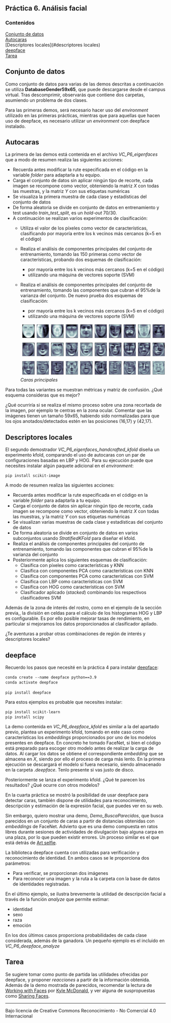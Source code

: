 ## Práctica 6. Análisis facial

### Contenidos

[Conjunto de datos](#conjunto-de-datos)  
[Autocaras](#autocaras)  
[Descriptores locales](#descriptores locales)  
[deepface](#deepface)  
[Tarea](#tarea)


## Conjunto de datos

Como conjunto de datos para varias de las demos descritas a continuación se utiliza **DatabaseGender59x65**,  que puede descargarse desde el campus virtual. Tras descomprimir, observarás que contiene dos
carpetas, asumiendo un problema de dos clases.

Para las primeras demos, será necesario hacer uso del *environment* utilizado en las primeras prácticas, mientras que para aquellas que hacen uso de deepface, es necesario utilizar un *environment* con deepface instalado.


## Autocaras

La primera de las demos está contenida en el archivo *VC_P6_eigenfaces* que a modo de resumen realiza las siguientes acciones:

- Recuerda antes modificar la rute especificada en el código en la variable *folder* para adaptarla a tu equipo.
- Carga el conjunto de datos sin aplicar ningún tipo de recorte, cada imagen se recompone como vector, obteniendo la matriz *X* con todas las muestras, y la matriz *Y* con sus etiquetas numéricas
- Se visualiza la primera muestra de cada clase y estadísticas del conjunto de datos
- De forma aleatoria se divide en conjunto de datos en entrenamiento y test usando *train_test_split*, es un *hold-out* 70/30.
- A continuación se realizan varios experimentos de clasificación:
  - Utiliza el valor de los píxeles como vector de características, clasificando por mayoría entre los k vecinos más cercanos (k=5 en el código)
  - Realiza el análisis de componentes principales del conjunto de entrenamiento, tomando las 150 primeras como vector de características, probando dos esquemas de clasificación:
    - por mayoría entre los k vecinos más cercanos (k=5 en el código)
    - utilizando una máquina de vectores soporte (SVM)
  - Realiza el análisis de componentes principales del conjunto de entrenamiento, tomando las componentes que cubran el 95%de la varianza del conjunto. De nuevo prueba dos esquemas de clasificación:
    - por mayoría entre los k vecinos más cercanos (k=5 en el código)
    - utilizando una máquina de vectores soporte (SVM)


    ![PCA](images/pca.png)  
    *Caras principales*

Para todas las variantes se muestran métricas y matriz de confusión. ¿Qué esquema consideras que es mejor?

¿Qué ocurriría si se realiza el mismo proceso sobre una zona recortada de la imagen, por ejemplo te centras en la zona ocular. Comentar que las imágenes tienen un tamaño 59x65, habiendo sido normalizadas para que los ojos anotados/detectados estén en las posiciones (16,17) y (42,17).


## Descriptores locales

El segundo demostrador *VC_P6_eigenfaces_handcrafted_kfold* diseña un experimento kfold, comparando el uso de autocaras con un par de configuraciones basadas en LBP y HOG. Para su ejecución puede que necesites instalar algún paquete adicional en el *environment*:

```
pip install scikit-image
```

A modo de resumen realiza las siguientes acciones:

- Recuerda antes modificar la rute especificada en el código en la variable *folder* para adaptarla a tu equipo.
- Carga el conjunto de datos sin aplicar ningún tipo de recorte, cada imagen se recompone como vector, obteniendo la matriz *X* con todas las muestras, y la matriz *Y* con sus etiquetas numéricas
- Se visualizan varias muestras de cada clase y estadísticas del conjunto de datos
- De forma aleatoria se divide en conjunto de datos en varios subconjuntos usando *StratifiedKFold* para diseñar el kfold.
- Realiza el análisis de componentes principales del conjunto de entrenamiento, tomando las componentes que cubran el 95%de la varianza del conjunto
- Posteriormente aplica los siguientes esquemas de clasificación:
  - Clasifica con píxeles como características y KNN
  - Clasifica con componentes PCA como características con KNN
  - Clasifica con componentes PCA como características con SVM
  - Clasifica con LBP como características con SVM
  - Clasifica con HOG como características con SVM
  - Clasificador aplicado (*stacked*) combinando los respectivos clasificadores SVM

Además de la zona de interés del rostro, como en el ejemplo de la sección previa,, la división en celdas para el cálculo de los histogramas HOG y LBP es configurable. Es por ello posible mejorar tasas de rendimiento, en particular si mejoramos los datos proporcionados al clasificador apilado.

¿Te aventuras a probar otras combinaciones de región de interés y descriptores locales?


## deepface

Recuerdo los pasos que necesité en la práctica 4 para instalar [deepface](https://github.com/serengil/deepface):

```
conda create --name deepface python==3.9
conda activate deepface

pip install deepface
```

Para estos ejemplos es probable que necesites instalar:

```
pip install scikit-learn
pip install scipy
```

La demo contenida en *VC_P6_deepface_kfold* es similar a la del apartado previo, plantea un experimento kfold, tomando en este caso como características los *embeddings* proporcionados por uno de los modelos presentes en deepface. En concreto he tomado FaceNet, si bien el código está preparado para escoger otro modelo antes de realizar la carga de datos. Al cargar los datos se obtiene el correspondiente *embedding* que se almacena en *X*, siendo por ello el proceso de carga más lento. En la primera ejecución se descargará el modelo si fuera necesario, siendo almacenado en la carpeta *.deepface*. Tenlo presente si vas justo de disco.

Posteriormente se lanza el experimento kfold. ¿Qué te parecen los resultados?
¿Qué ocurre con otros modelos?

En la cuarta práctica se mostró la posibilidad de usar deepface para detectar caras, también dispone de utilidades para reconocimiento, descripción y estimación de la expresión facial, que puedes ver en su web.

Sin embargo, quiero mostrar una demo, *Demo_BuscaParecidos*,  que busca parecidos en un conjunto de caras a partir de distancias obtenidas con *embeddings* de FaceNet. Advierto que es una demo compuesta en ratos libres durante sesiones de actividades de divulgación bajo alguna carpa en una plaza, por lo que pueden existir errores.
Un proceso similar es el que está detrás de [Art selfie](https://artsandculture.google.com/camera/selfie).

La biblioteca deepface cuenta con utilizadas para verificación y reconocimiento de identidad. En ambos casos se le proporciona dos parámetros:

- Para verificar, se proporcionan dos imágenes
- Para reconocer una imagen y la ruta  a la carpeta con la base de datos de identidades registradas.

En el último ejemplo, se ilustra brevemente la utilidad de descripción facial a través de la función *analyze* que permite estimar:

- identidad
- sexo
- raza
- emoción

En los dos últimos casos proporciona probabilidades de cada clase considerada, además de la ganadora. Un pequeño ejemplo es el incluido en *VC_P6_deepface_analyze*


## Tarea

Se sugiere tomar como punto de partida las utilidades ofrecidas por deepface, y proponer *reacciones* a partir de la información obtenida. Además de la demo mostrada de parecidos,
recomendar la lectura de [Working with Faces](https://kcimc.medium.com/working-with-faces-e63a86391a93) por [Kyle McDonald](https://kylemcdonald.net), y ver alguna de suspropuestas como [Sharing Faces](https://vimeo.com/96549043).


***
Bajo licencia de Creative Commons Reconocimiento - No Comercial 4.0 Internacional

